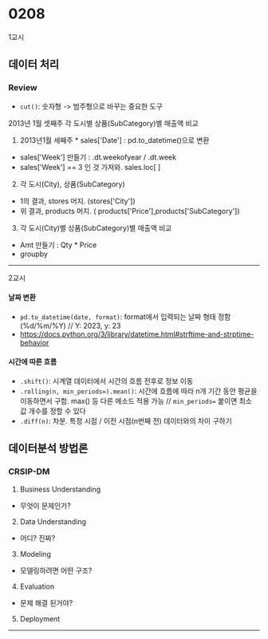 # 0208
1교시
## 데이터 처리

### Review
- ``cut()``: 숫자형 -> 범주형으로 바꾸는 중요한 도구

2013년 1월 셋째주 각 도시별 상품(SubCategory)별 매출액 비교

1. 2013년1월 세째주 * sales['Date'] : pd.to_datetime()으로 변환
* sales['Week'] 만들기 : .dt.weekofyear / .dt.week
* sales['Week'] == 3 인 것 가져와. sales.loc[ ]
2. 각 도시(City), 상품(SubCategory)
* 1의 결과, stores 머지. (stores['City'])
* 위 결과, products 머지. ( products['Price'],products['SubCategory'])
3. 각 도시(City)별 상품(SubCategory)별 매출액 비교
* Amt 만들기 : Qty * Price
* groupby
---
2교시

#### 날짜 변환
- ``pd.to_datetime(date, format)``: format에서 입력되는 날짜 형태 정함 (%d/%m/%Y) // Y: 2023, y: 23
- https://docs.python.org/3/library/datetime.html#strftime-and-strptime-behavior

#### 시간에 따른 흐름
- ``.shift()``: 시계열 데이터에서 시간의 흐름 전후로 정보 이동
- ``.rolling(n, min_periods=).mean()``: 시간에 흐름에 따라 n개 기간 동안 평균을 이동하면서 구함. max() 등 다른 메소드 적용 가능 // ``min_periods=`` 붙이면 최소 값 개수를 정할 수 있다
- ``.diff(n)``: 차분. 특정 시점 / 이전 시점(n번째 전) 데이터와의 차이 구하기

## 데이터분석 방법론

### CRSIP-DM
1. Business Understanding
* 무엇이 문제인가?
2. Data Understanding
* 어디? 진짜?
3. Modeling
* 모델링하려면 어떤 구조?
4. Evaluation
* 문제 해결 된거야?
5. Deployment
---